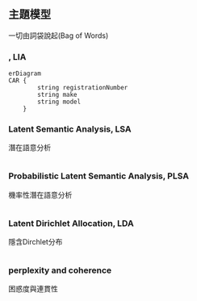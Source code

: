 

## 主題模型
一切由詞袋說起(Bag of Words)

### , LIA


```mermaid
erDiagram
CAR {
        string registrationNumber
        string make
        string model
    }
```

### Latent Semantic Analysis, LSA
潛在語意分析
```python
```

### Probabilistic Latent Semantic Analysis, PLSA
機率性潛在語意分析
```python
```

### Latent Dirichlet Allocation, LDA
隱含Dirchlet分布
```python
```

### perplexity and coherence

困惑度與連貫性


